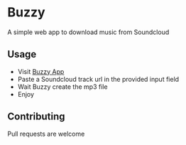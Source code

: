 # Buzzy

A simple web app to download music from Soundcloud

## Usage

-   Visit [Buzzy App](https://buzzyapp.herokuapp.com/)
-   Paste a Soundcloud track url in the provided input field
-   Wait Buzzy create the mp3 file
-   Enjoy

## Contributing

Pull requests are welcome
